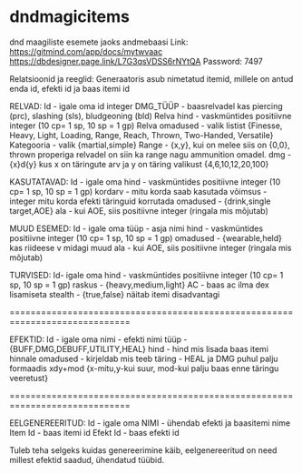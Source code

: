 # dndmagicitems
dnd maagiliste esemete jaoks andmebaasi
Link: https://gitmind.com/app/docs/mytwvaac
https://dbdesigner.page.link/L7G3qsVDSS6rNYtQA
Password: 7497


Relatsioonid ja reeglid:
Generaatoris asub nimetatud itemid, millele on antud enda id, efekti id ja baas itemi id

RELVAD:
Id - igale oma id integer
DMG_TÜÜP - baasrelvadel kas piercing (prc), slashing (sls), bludgeoning (bld)
Relva hind - vaskmüntides positiivne integer (10 cp= 1 sp, 10 sp = 1 gp)
Relva omadused - valik listist {Finesse, Heavy, Light, Loading, Range, Reach, Thrown, Two-Handed, Versatile}
Kategooria - valik {martial,simple}
Range - {x,y}, kui on melee siis on {0,0}, thrown properiga relvadel on siin ka range nagu ammunition omadel.
dmg - {x}d{y} kus x on täringute arv ja y on täring valikust {4,6,10,12,20,100}

KASUTATAVAD:
Id - igale oma
hind - vaskmüntides positiivne integer (10 cp= 1 sp, 10 sp = 1 gp)
kordarv - mitu korda saab kasutada
võimsus - integer mitu korda efekti täringuid korrutada
omadused - {drink,single target,AOE}
ala - kui AOE, siis positiivne integer (ringala mis mõjutab)

MUUD ESEMED:
Id - igale oma
tüüp - asja nimi
hind - vaskmüntides positiivne integer (10 cp= 1 sp, 10 sp = 1 gp)
omadused - {wearable,held} kas riideese v midagi muud
ala - kui AOE, siis positiivne integer (ringala mis mõjutab)

TURVISED:
Id- igale oma
hind - vaskmüntides positiivne integer (10 cp= 1 sp, 10 sp = 1 gp)
raskus - {heavy,medium,light}
AC - baas ac ilma dex lisamiseta
stealth - {true,false} näitab itemi disadvantagi

=============================================================================

EFEKTID:
Id - igale oma
nimi - efekti nimi
tüüp - {BUFF,DMG,DEBUFF,UTILITY,HEAL}
hind - hind mis lisada baas itemi hinnale
omadused - kirjeldab mis teeb
täring - HEAL ja DMG puhul palju formaadis xdy+mod {x-mitu,y-kui suur, mod-kui palju baas enne täringu veeretust}

=============================================================================

EELGENEREERITUD:
Id - igale oma
NIMI - ühendab efekti ja baasitemi nime
Item Id - baas itemi id
Efekt Id - baas efekti id



Tuleb teha selgeks kuidas genereerimine käib, eelgenereeritud on need millest efektid saadud, ühendatud tüübid.
